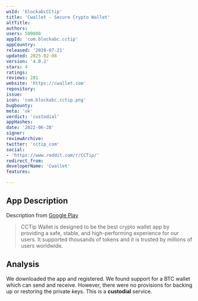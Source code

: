 ```yaml
---
wsId: 'blockabcCCtip'
title: 'Cwallet - Secure Crypto Wallet'
altTitle: 
authors: 
users: 500000
appId: 'com.blockabc.cctip'
appCountry: 
released: '2020-07-21'
updated: 2025-02-08
version: '4.0.2'
stars: 4
ratings: 
reviews: 281
website: 'https://cwallet.com'
repository: 
issue: 
icon: 'com.blockabc.cctip.png'
bugbounty: 
meta: 'ok'
verdict: 'custodial'
appHashes: 
date: '2022-06-28'
signer: 
reviewArchive: 
twitter: 'cctip_com'
social:
- 'https://www.reddit.com/r/CCTip/'
redirect_from: 
developerName: 'Cwallet'
features: 

---
```


## App Description 

Description from [Google Play](https://play.google.com/store/apps/details?id=com.blockabc.cctip)

> CCTip Wallet is designed to be the best crypto wallet app by providing a safe, stable, and high-performing experience for our users. It supported thousands of tokens and it is trusted by millions of users worldwide. 

## Analysis 

We downloaded the app and registered. We found support for a BTC wallet which can send and receive. However, there were no provisions for backing up or restoring the private keys. This is a **custodial** service.
